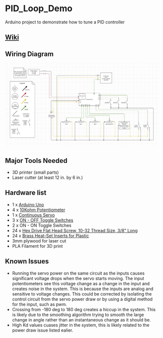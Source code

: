 # PID_Loop_Demo
Arduino project to demonstrate how to tune a PID controller

## [Wiki](https://github.com/MoonshotSlaybots/PID_Loop_Demo/wiki)

## Wiring Diagram
![Wiring Diagram](/pid_loop_demo_wiring_v3.jpg)

## Major Tools Needed
- 3D printer (small parts)
- Laser cutter (at least 12 in. by 6 in.)

## Hardware list
- 1 x [Arduino Uno](https://store.arduino.cc/usa/arduino-uno-rev3)
- 4 x [10Kohm Potentiometer](https://www.mouser.com/ProductDetail/Bourns/3310H-101-103L?qs=gTYE2QTfZfRCK85Ji3ROkA%3D%3D)
- 1 x [Continuous Servo](https://www.andymark.com/products/hi-tec-servo-model-hsr-1425cr?sku=am-2587)
- 3 x [ON - OFF Toggle Switches](https://www.amazon.com/mxuteuk-Terminal-Position-Miniature-Dashboard/dp/B07QGDDTWJ/ref=zg_bs_306596011_7?_encoding=UTF8&psc=1&refRID=GEDV38ZB3NQ7D34EKHSK)
- 2 x ON - ON Toggle Switches
- 24 x [Hex Drive Flat Head Screw, 10-32 Thread Size, 3/8" Long](https://www.mcmaster.com/91253A001/)
- 24 x [Brass Heat-Set Inserts for Plastic](https://www.mcmaster.com/97171A200/)
- 3mm plywood for laser cut
- PLA Filament for 3D print

## Known Issues
- Running the servo power on the same circuit as the inputs causes significant voltage drops when the servo starts moving. The input potentiometers see this voltage change as a change in the input and creates noise in the system. This is because the inputs are analog and sensitive to voltage changes. This could be corrected by isolating the control circuit from the servo power draw or by using a digital method for the input, such as pwm. 
- Crossing from -180 deg to 180 deg creates a hiccup in the system. This is likely due to the smoothing algorithm trying to smooth the large change in angle rather than an instantaneous change as it should be.
- High Kd values cuases jitter in the system, this is likely related to the power draw issue listed ealier.
